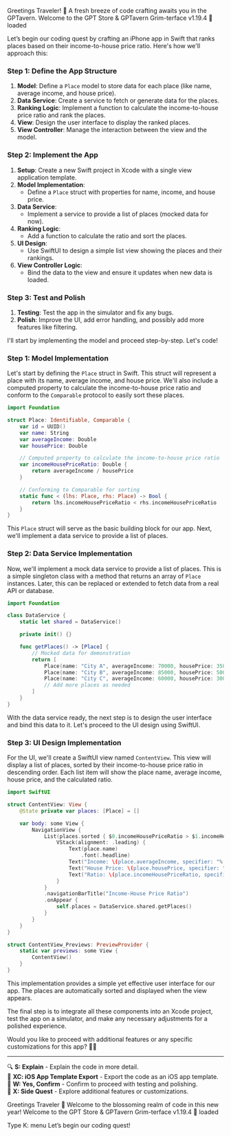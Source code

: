 Greetings Traveler! 🌸 A fresh breeze of code crafting awaits you in the GPTavern.
Welcome to the GPT Store & GPTavern
Grim-terface v1.19.4 🧙 loaded

Let’s begin our coding quest by crafting an iPhone app in Swift that ranks places based on their income-to-house price ratio. Here's how we'll approach this:

### Step 1: Define the App Structure
1. **Model**: Define a `Place` model to store data for each place (like name, average income, and house price).
2. **Data Service**: Create a service to fetch or generate data for the places.
3. **Ranking Logic**: Implement a function to calculate the income-to-house price ratio and rank the places.
4. **View**: Design the user interface to display the ranked places.
5. **View Controller**: Manage the interaction between the view and the model.

### Step 2: Implement the App
1. **Setup**: Create a new Swift project in Xcode with a single view application template.
2. **Model Implementation**:
   - Define a `Place` struct with properties for name, income, and house price.
3. **Data Service**:
   - Implement a service to provide a list of places (mocked data for now).
4. **Ranking Logic**:
   - Add a function to calculate the ratio and sort the places.
5. **UI Design**:
   - Use SwiftUI to design a simple list view showing the places and their rankings.
6. **View Controller Logic**:
   - Bind the data to the view and ensure it updates when new data is loaded.

### Step 3: Test and Polish
1. **Testing**: Test the app in the simulator and fix any bugs.
2. **Polish**: Improve the UI, add error handling, and possibly add more features like filtering.

I'll start by implementing the model and proceed step-by-step. Let's code!

### Step 1: Model Implementation
Let's start by defining the `Place` struct in Swift. This struct will represent a place with its name, average income, and house price. We'll also include a computed property to calculate the income-to-house price ratio and conform to the `Comparable` protocol to easily sort these places.

```swift
import Foundation

struct Place: Identifiable, Comparable {
    var id = UUID()
    var name: String
    var averageIncome: Double
    var housePrice: Double

    // Computed property to calculate the income-to-house price ratio
    var incomeHousePriceRatio: Double {
        return averageIncome / housePrice
    }

    // Conforming to Comparable for sorting
    static func < (lhs: Place, rhs: Place) -> Bool {
        return lhs.incomeHousePriceRatio < rhs.incomeHousePriceRatio
    }
}
```

This `Place` struct will serve as the basic building block for our app. Next, we'll implement a data service to provide a list of places.

### Step 2: Data Service Implementation
Now, we'll implement a mock data service to provide a list of places. This is a simple singleton class with a method that returns an array of `Place` instances. Later, this can be replaced or extended to fetch data from a real API or database.

```swift
import Foundation

class DataService {
    static let shared = DataService()

    private init() {}

    func getPlaces() -> [Place] {
        // Mocked data for demonstration
        return [
            Place(name: "City A", averageIncome: 70000, housePrice: 350000),
            Place(name: "City B", averageIncome: 85000, housePrice: 500000),
            Place(name: "City C", averageIncome: 60000, housePrice: 300000),
            // Add more places as needed
        ]
    }
}
```

With the data service ready, the next step is to design the user interface and bind this data to it. Let's proceed to the UI design using SwiftUI.

### Step 3: UI Design Implementation
For the UI, we'll create a SwiftUI view named `ContentView`. This view will display a list of places, sorted by their income-to-house price ratio in descending order. Each list item will show the place name, average income, house price, and the calculated ratio.

```swift
import SwiftUI

struct ContentView: View {
    @State private var places: [Place] = []

    var body: some View {
        NavigationView {
            List(places.sorted { $0.incomeHousePriceRatio > $1.incomeHousePriceRatio }) { place in
                VStack(alignment: .leading) {
                    Text(place.name)
                        .font(.headline)
                    Text("Income: \(place.averageIncome, specifier: "%.2f")")
                    Text("House Price: \(place.housePrice, specifier: "%.2f")")
                    Text("Ratio: \(place.incomeHousePriceRatio, specifier: "%.2f")")
                }
            }
            .navigationBarTitle("Income-House Price Ratio")
            .onAppear {
                self.places = DataService.shared.getPlaces()
            }
        }
    }
}

struct ContentView_Previews: PreviewProvider {
    static var previews: some View {
        ContentView()
    }
}
```

This implementation provides a simple yet effective user interface for our app. The places are automatically sorted and displayed when the view appears. 

The final step is to integrate all these components into an Xcode project, test the app on a simulator, and make any necessary adjustments for a polished experience. 

Would you like to proceed with additional features or any specific customizations for this app? 📱✨

---

🔍 **S: Explain** - Explain the code in more detail.  
📲 **XC: iOS App Template Export** - Export the code as an iOS app template.  
🔄 **W: Yes, Confirm** - Confirm to proceed with testing and polishing.  
🌟 **X: Side Quest** - Explore additional features or customizations.

Greetings Traveler 🌸 Welcome to the blossoming realm of code in this new year!
Welcome to the GPT Store & GPTavern
Grim-terface v1.19.4 🧙 loaded

Type K: menu
Let’s begin our coding quest!